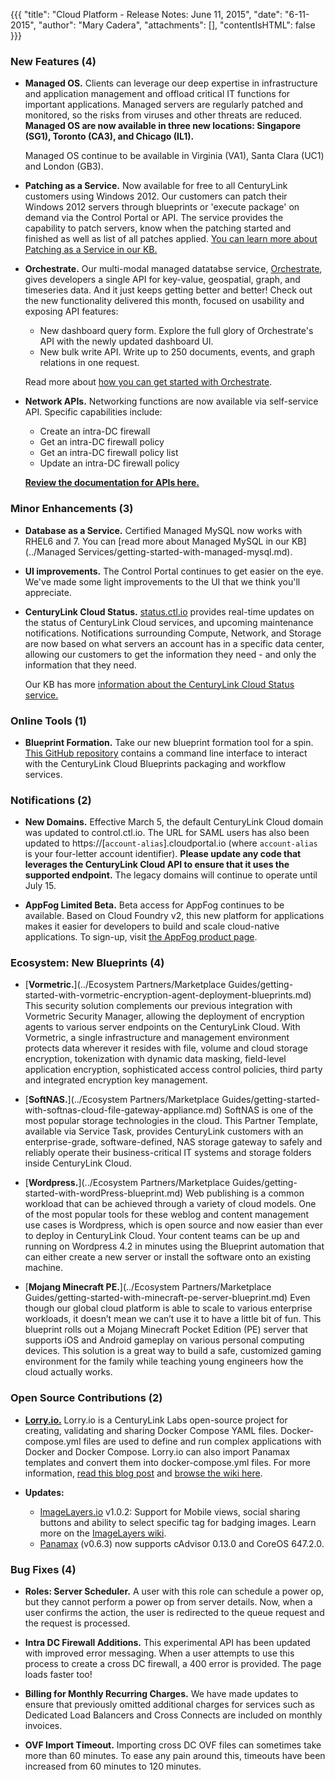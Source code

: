 {{{
"title": "Cloud Platform - Release Notes: June 11, 2015",
"date": "6-11-2015",
"author": "Mary Cadera",
"attachments": [],
"contentIsHTML": false
}}}


### New Features (4)

* __Managed OS.__ Clients can leverage our deep expertise in infrastructure and application management and offload critical IT functions for important applications. Managed servers are regularly patched and monitored, so the risks from viruses and other threats are reduced. __Managed OS are now available in three new locations: Singapore (SG1), Toronto (CA3), and Chicago (IL1).__

  Managed OS continue to be available in Virginia (VA1), Santa Clara (UC1) and London (GB3).

* __Patching as a Service.__ Now available for free to all CenturyLink customers using Windows 2012. Our customers can patch their Windows 2012 servers through blueprints or 'execute package' on demand via the Control Portal or API. The service provides the capability to patch servers, know when the patching started and finished as well as list of all patches applied. [You can learn more about Patching as a Service in our KB.](../Servers/patching-as-a-service.md)

* __Orchestrate.__ Our multi-modal managed datatabse service, [Orchestrate](https://www.ctl.io/blog/post/centurylink-acquires-orchestrate/), gives developers a single API for key-value, geospatial, graph, and timeseries data. And it just keeps getting better and better! Check out the new functionality delivered this month, focused on usability and exposing API features:

  * New dashboard query form. Explore the full glory of Orchestrate's API with the newly updated dashboard UI.
  * New bulk write API.  Write up to 250 documents, events, and graph relations in one request.

  Read more about [how you can get started with Orchestrate](//www.orchestrate.io/docs).

* __Network APIs.__ Networking functions are now available via self-service API. Specific capabilities include:
  * Create an intra-DC firewall
  * Get an intra-DC firewall policy
  * Get an intra-DC firewall policy list
  * Update an intra-DC firewall policy

  [**Review the documentation for APIs here.**](//www.ctl.io/api-docs/v2/#firewall-policies)


### Minor Enhancements (3)

* __Database as a Service.__ Certified Managed MySQL now works with RHEL6 and 7. You can [read more about Managed MySQL in our KB](../Managed Services/getting-started-with-managed-mysql.md).

* __UI improvements.__ The Control Portal continues to get easier on the eye. We've made some light improvements to the UI that we think you'll appreciate.

* __CenturyLink Cloud Status.__ [status.ctl.io](//status.ctl.io/) provides real-time updates on the status of CenturyLink Cloud services, and upcoming maintenance notifications. Notifications surrounding Compute, Network, and Storage are now based on what servers an account has in a specific data center, allowing our customers to get the information they need - and only the information that they need.

  Our KB has more [information about the CenturyLink Cloud Status service.](../General/centurylink-cloud-status-faq.md)


### Online Tools (1)

* __Blueprint Formation.__ Take our new blueprint formation tool for a spin. [This GitHub repository](//github.com/CenturyLinkCloud/bpformation) contains a command line interface to interact with the CenturyLink Cloud Blueprints packaging and workflow services.


### Notifications (2)

* __New Domains.__ Effective March 5, the default CenturyLink Cloud domain was updated to control.ctl.io. The URL for SAML users has also been updated to https://[`account-alias`].cloudportal.io (where `account-alias` is your four-letter account identifier). __Please update any code that leverages the CenturyLink Cloud API to ensure that it uses the supported endpoint.__ The legacy domains will continue to operate until July 15.

* __AppFog Limited Beta.__ Beta access for AppFog continues to be available. Based on Cloud Foundry v2, this new platform for applications makes it easier for developers to build and scale cloud-native applications. To sign-up, visit [the AppFog product page](//www.ctl.io/appfog/).


### Ecosystem: New Blueprints (4)

* [__Vormetric.__](../Ecosystem Partners/Marketplace Guides/getting-started-with-vormetric-encryption-agent-deployment-blueprints.md)
This security solution complements our previous integration with Vormetric Security Manager, allowing the deployment of encryption agents to various server endpoints on the CenturyLink Cloud.  With Vormetric, a single infrastructure and management environment protects data wherever it resides with file, volume and cloud storage encryption, tokenization with dynamic data masking, field-level application encryption, sophisticated access control policies, third party and integrated encryption key management.

* [__SoftNAS.__](../Ecosystem Partners/Marketplace Guides/getting-started-with-softnas-cloud-file-gateway-appliance.md)
SoftNAS is one of the most popular storage technologies in the cloud.  This Partner Template, available via Service Task, provides CenturyLink customers with an enterprise-grade, software-defined, NAS storage gateway to safely and reliably operate their business-critical IT systems and storage folders inside CenturyLink Cloud.

* [__Wordpress.__](../Ecosystem Partners/Marketplace Guides/getting-started-with-wordPress-blueprint.md)
Web publishing is a common workload that can be achieved through a variety of cloud models.  One of the most popular tools for these weblog and content management use cases is Wordpress, which is open source and now easier than ever to deploy in CenturyLink Cloud.  Your content teams can be up and running on Wordpress 4.2 in minutes using the Blueprint automation that can either create a new server or install the software onto an existing machine.

* [__Mojang Minecraft PE.__](../Ecosystem Partners/Marketplace Guides/getting-started-with-minecraft-pe-server-blueprint.md)
Even though our global cloud platform is able to scale to various enterprise workloads, it doesn’t mean we can’t use it to have a little bit of fun.  This blueprint rolls out a Mojang Minecraft Pocket Edition (PE) server that supports iOS and Android gameplay on various personal computing devices.  This solution is a great way to build a safe, customized gaming environment for the family while teaching young engineers how the cloud actually works.


### Open Source Contributions (2)

* [__Lorry.io.__](https://lorry.io/) Lorry.io is a CenturyLink Labs open-source project for creating, validating and sharing Docker Compose YAML files. Docker-compose.yml files are used to define and run complex applications with Docker and Docker Compose. Lorry.io can also import Panamax templates and convert them into docker-compose.yml files. For more information, [read this blog post](//www.ctl.io/developers/blog/post/lorry-io-pathway-to-docker-composable-apps) and [browse the wiki here](//github.com/CenturyLinkLabs/lorry).

* **Updates:**

  * [ImageLayers.io](//www.imagelayers.io/) v1.0.2: Support for Mobile views, social sharing buttons and ability to select specific tag for badging images. Learn more on the [ImageLayers wiki](//github.com/CenturyLinkLabs/imagelayers-graph).
  * [Panamax](//www.panamax.io/) (v0.6.3) now supports cAdvisor 0.13.0 and CoreOS 647.2.0.


### Bug Fixes (4)

* __Roles: Server Scheduler.__ A user with this role can schedule a power op, but they cannot perform a power op from server details. Now, when a user confirms the action, the user is redirected to the queue request and the request is processed.

* __Intra DC Firewall Additions.__ This experimental API has been updated with improved error messaging. When a user attempts to use this process to create a cross DC firewall, a 400 error is provided. The page loads faster too!

* __Billing for Monthly Recurring Charges.__ We have made updates to ensure that previously omitted additional charges for services such as Dedicated Load Balancers and Cross Connects are included on monthly invoices.

* __OVF Import Timeout.__ Importing cross DC OVF files can sometimes take more than 60 minutes. To ease any pain around this, timeouts have been increased from 60 minutes to 120 minutes.
